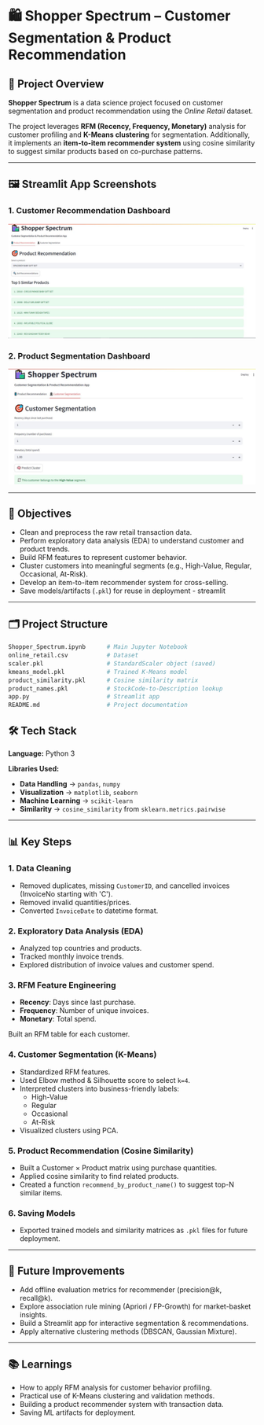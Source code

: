 # 🛍️ Shopper Spectrum – Customer Segmentation & Product Recommendation

## 📌 Project Overview

**Shopper Spectrum** is a data science project focused on customer segmentation and product recommendation using the *Online Retail* dataset.

The project leverages **RFM (Recency, Frequency, Monetary)** analysis for customer profiling and **K-Means clustering** for segmentation. Additionally, it implements an **item-to-item recommender system** using cosine similarity to suggest similar products based on co-purchase patterns.

---

## 🖼️ Streamlit App Screenshots

### 1. Customer Recommendation Dashboard
![Customer Segmentation](.\assets\recommendation.png)

### 2. Product Segmentation Dashboard
![Product Recommendation](.\assets\segmentation.png)

---

## 🎯 Objectives

- Clean and preprocess the raw retail transaction data.
- Perform exploratory data analysis (EDA) to understand customer and product trends.
- Build RFM features to represent customer behavior.
- Cluster customers into meaningful segments (e.g., High-Value, Regular, Occasional, At-Risk).
- Develop an item-to-item recommender system for cross-selling.
- Save models/artifacts (`.pkl`) for reuse in deployment - streamlit

---

## 🗂️ Project Structure

```bash
Shopper_Spectrum.ipynb      # Main Jupyter Notebook  
online_retail.csv           # Dataset
scaler.pkl                  # StandardScaler object (saved)  
kmeans_model.pkl            # Trained K-Means model  
product_similarity.pkl      # Cosine similarity matrix  
product_names.pkl           # StockCode-to-Description lookup
app.py                      # Streamlit app  
README.md                   # Project documentation  
```
## 🛠️ Tech Stack

**Language:** Python 3

**Libraries Used:**

- **Data Handling** → `pandas`, `numpy`  
- **Visualization** → `matplotlib`, `seaborn`
- **Machine Learning** → `scikit-learn`  
- **Similarity** → `cosine_similarity` from `sklearn.metrics.pairwise`

---

## 📊 Key Steps

### 1. Data Cleaning

- Removed duplicates, missing `CustomerID`, and cancelled invoices (InvoiceNo starting with 'C').
- Removed invalid quantities/prices.
- Converted `InvoiceDate` to datetime format.

### 2. Exploratory Data Analysis (EDA)

- Analyzed top countries and products.
- Tracked monthly invoice trends.
- Explored distribution of invoice values and customer spend.

### 3. RFM Feature Engineering

- **Recency**: Days since last purchase.  
- **Frequency**: Number of unique invoices.  
- **Monetary**: Total spend.

Built an RFM table for each customer.

### 4. Customer Segmentation (K-Means)

- Standardized RFM features.
- Used Elbow method & Silhouette score to select `k=4`.
- Interpreted clusters into business-friendly labels:
  - High-Value  
  - Regular  
  - Occasional  
  - At-Risk
- Visualized clusters using PCA.

### 5. Product Recommendation (Cosine Similarity)

- Built a Customer × Product matrix using purchase quantities.
- Applied cosine similarity to find related products.
- Created a function `recommend_by_product_name()` to suggest top-N similar items.

### 6. Saving Models

- Exported trained models and similarity matrices as `.pkl` files for future deployment.

---

## 🚀 Future Improvements

- Add offline evaluation metrics for recommender (precision@k, recall@k).
- Explore association rule mining (Apriori / FP-Growth) for market-basket insights.
- Build a Streamlit app for interactive segmentation & recommendations.
- Apply alternative clustering methods (DBSCAN, Gaussian Mixture).

---

## 📚 Learnings

- How to apply RFM analysis for customer behavior profiling.
- Practical use of K-Means clustering and validation methods.
- Building a product recommender system with transaction data.
- Saving ML artifacts for deployment.


